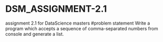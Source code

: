 # DSM_ASSIGNMENT-2.1
assignment 2.1 for DataScience masters
#problem statement
Write a program which accepts a sequence of comma-separated numbers from console
and generate a list.
